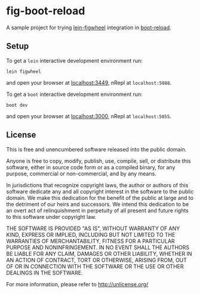 # fig-boot-reload

A sample project for trying [lein-figwheel](https://github.com/bhauman/lein-figwheel) integration in [boot-reload](https://github.com/adzerk-oss/boot-reload).

## Setup

To get a `lein` interactive development environment run:

    lein figwheel

and open your browser at [localhost:3449](http://localhost:3449/), nRepl at `localhost:5088`.

To get a `boot` interactive development environment run:

    boot dev

and open your browser at [localhost:3000](http://localhost:3449/), nRepl at `localhost:5055`.

## License

This is free and unencumbered software released into the public domain.

Anyone is free to copy, modify, publish, use, compile, sell, or
distribute this software, either in source code form or as a compiled
binary, for any purpose, commercial or non-commercial, and by any
means.

In jurisdictions that recognize copyright laws, the author or authors
of this software dedicate any and all copyright interest in the
software to the public domain. We make this dedication for the benefit
of the public at large and to the detriment of our heirs and
successors. We intend this dedication to be an overt act of
relinquishment in perpetuity of all present and future rights to this
software under copyright law.

THE SOFTWARE IS PROVIDED "AS IS", WITHOUT WARRANTY OF ANY KIND,
EXPRESS OR IMPLIED, INCLUDING BUT NOT LIMITED TO THE WARRANTIES OF
MERCHANTABILITY, FITNESS FOR A PARTICULAR PURPOSE AND NONINFRINGEMENT.
IN NO EVENT SHALL THE AUTHORS BE LIABLE FOR ANY CLAIM, DAMAGES OR
OTHER LIABILITY, WHETHER IN AN ACTION OF CONTRACT, TORT OR OTHERWISE,
ARISING FROM, OUT OF OR IN CONNECTION WITH THE SOFTWARE OR THE USE OR
OTHER DEALINGS IN THE SOFTWARE.

For more information, please refer to <http://unlicense.org/>
